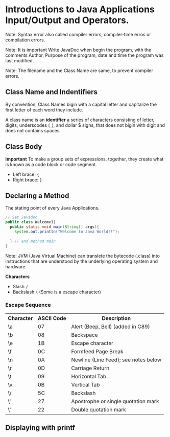 # Introductions to Java Applications Input/Output and Operators.

Note: Syntax error also called compiler errors, compiler-time erros or compilation errors.

Note: It is important Write JavaDoc when begin the program, with the comments Author, Purpose of the program, date and time the program was last modified.

Note: The filename and the Class Name are same, to prevent compiler errors.

## Class Name and Indentifiers 
By convention, Class Names bigin with a capital letter and capitalize the first letter of each word they include.

A class name is an **identifier** a series of characters consisting of letter, digits, underscodes (_), and dollar $ signs,
that does not bigin with digit and does not contains spaces. 

## Class Body
**Important**
To make a group sets of expressions, together, they create what is known as a code block or code segment.

- Left brace: ```{```
- Right brace: ```}```

## Declaring a Method
The stating point of every Java Applications.

```java
// Set Javadoc
public class Welcome1{
  public static void main(String[] args){
    System.out.println("Welcome to Java World!!");
    
  } // end method main
}
```

Note: JVM (Java Virtual Machine) can translete the bytecode (.class) into instructions that are understood by the underlying operating system and hardware.

**Characters**

- Slash ```/```
- Backslash ```\``` (Some is a escape character)

### Escape Sequence

<table>
  <tr>
    <th>Character</th>
    <th>ASCII Code</th>
    <th>Description</th>
  </tr>
  <tr>
    <td>\a</td>
    <td>07</td>
    <td>Alert (Beep, Bell) (added in C89)</td>
  </tr>
  <tr>
    <td>\b</td>
    <td>08</td>
    <td>Backspace</td>
  </tr>
  <tr>
    <td>\e</td>
    <td>1B</td>
    <td>Escape character</td>
  </tr>
  <tr>
    <td>\f</td>
    <td>0C</td>
    <td>Formfeed Page Break</td>
  </tr>
  <tr>
    <td>\n</td>
    <td>0A</td>
    <td>Newline (Line Feed); see notes below</td>
  </tr>
  <tr>
    <td>\r</td>
    <td>0D</td>
    <td>Carriage Return</td>
  </tr>
  <tr>
    <td>\t</td>
    <td>09</td>
    <td>Horizontal Tab</td>
  </tr>
  <tr>
    <td>\v</td>
    <td>0B</td>
    <td>Vertical Tab</td>
  </tr>
  <tr>
    <td>\\</td>
    <td>5C</td>
    <td>Backslash</td>
  </tr>
  <tr>
    <td>\'</td>
    <td>27</td>
    <td>Apostrophe or single quotation mark</td>
  </tr>
  <tr>
    <td>\"</td>
    <td>22</td>
    <td>Double quotation mark</td>
  </tr>
</table>

## Displaying with printf

